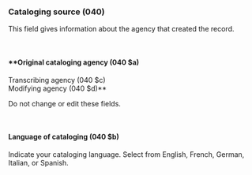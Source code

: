 ### **Cataloging source (040)**

This field gives information about the agency that created the record.

&nbsp;

#### **Original cataloging agency (040 $a)
Transcribing agency (040 $c)  
Modifying agency (040 $d)**

Do not change or edit these fields.

&nbsp;

#### **Language of cataloging (040 $b)**

Indicate your cataloging language. Select from English, French, German, Italian, or Spanish.